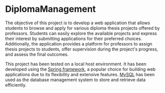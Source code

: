# DiplomaManagement

The objective of this project is to develop a web application that allows students to browse and apply for various diploma thesis projects offered by professors. Students can easily explore the available projects and express their interest by submitting applications for their preferred choices. Additionally, the application provides a platform for professors to assign thesis projects to students, offer supervision during the project's progress, and assess the final outcomes.


This project has been tested on a local host environment. It has been developed using the [Spring framework](https://spring.io/), a popular choice for building web applications due to its flexibility and extensive features. [MySQL](https://www.mysql.com/) has been used as the database management system to store and retrieve data efficiently.

